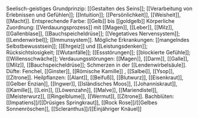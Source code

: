 Seelisch-geistiges Grundprinzip: [[Gestalten des Seins]]; [[Verarbeitung von Erlebnissen und Gefühlen]]; [[Intuition]]; [[Persönlichkeit]], [[Weisheit]], [[Macht]].
Entsprechende Farbe: [[Gelb]] bis [[goldgelb]]
Körperliche Zuordnung: [[Verdauungsprozess]] mit [[Magen]], [[Leber]], [[Milz]], [[Gallenblase]], [[Bauchspeicheldrüse]]; [[Vegetatives Nervensystem]]; [[Lendenwirbel]]; [[Immunsystem]].
Mögliche Erkrankungen: [[mangelndes Selbstbewusstsein]]; [[Ehrgeiz]] und [[Leistungsdenken]]; Rücksichtslosigkeit; [[Wutanfälle]]; [[Essstörungen]]; [[blockierte Gefühle]]; [[Willensschwäche]]; Verdauungsstörungen: [[Magen]], [[Darm]], [[Galle]], [[Milz]], [[Bauchspeicheldrüse]]; Schmerzen in der [[Lendenwirbelsäule]].
Düfte: Fenchel, [[Ginster]], [[Römische Kamille]] , [[Salbei]], [[Ysop]], [[Zitrone]].
Heilpflanzen: [[Alant]], [[Beifuß]], [[Blutwurz]], [[Eisenkraut]], [[Gelber Enzian]], [[Ingwer]], [[Isländisches Moos]], [[Johanniskraut]], [[Kamille]], [[Lein]], [[Löwenzahn]], [[Malve]], [[Mariendistel]], [[Meisterwurz]], [[Ringelblume]], [[Wermut]], [[Zitrone]].
Bachblüten: [[Impatiens]]/[[Drüsiges Springkraut]], [[Rock Rose]]/[[Gelbes Sonnenröschen]], [[Scleranthus]]/[[Einjähriger Knäuel]]